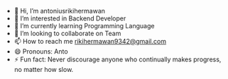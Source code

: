 - 👋 Hi, I’m antoniusrikihermawan
- 👀 I’m interested in Backend Developer
- 🌱 I’m currently learning Programming Language
- 💞️ I’m looking to collaborate on Team
- 📫 How to reach me rikihermawan9342@gmail.com
- 😄 Pronouns: Anto
- ⚡ Fun fact: Never discourage anyone who continually makes progress, no matter how slow.

<!---
antoniusrikihermawan/antoniusrikihermawan is a ✨ special ✨ repository because its `README.md` (this file) appears on your GitHub profile.
You can click the Preview link to take a look at your changes.
--->
